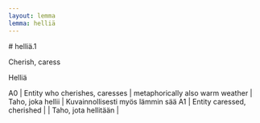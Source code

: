 ```yaml
---
layout: lemma
lemma: helliä
---
```


<div class="sense">
# <span class="sensename">helliä.1</span>

<span class="description">Cherish, caress</span>

<span class="description">Helliä</span>

A0 | Entity who cherishes, caresses | metaphorically also warm weather | Taho, joka hellii | Kuvainnollisesti myös lämmin sää
A1 | Entity caressed, cherished |   | Taho, jota hellitään |  

</div>

